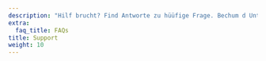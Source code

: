 ```yaml
---
description: "Hilf brucht? Find Antworte zu hüüfige Frage. Bechum d Unterstützig, wo du bruuchsch, und tuusch dich mit anderne i de Community uus."
extra:
  faq_title: FAQs
title: Support
weight: 10
---
```

